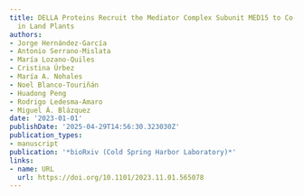 ```yaml
---
title: DELLA Proteins Recruit the Mediator Complex Subunit MED15 to Co-activate Transcription
  in Land Plants
authors:
- Jorge Hernández‐García
- Antonio Serrano-Mislata
- María Lozano-Quiles
- Cristina Úrbez
- María A. Nohales
- Noel Blanco‐Touriñán
- Huadong Peng
- Rodrigo Ledesma‐Amaro
- Miguel Á. Blázquez
date: '2023-01-01'
publishDate: '2025-04-29T14:56:30.323030Z'
publication_types:
- manuscript
publication: '*bioRxiv (Cold Spring Harbor Laboratory)*'
links:
- name: URL
  url: https://doi.org/10.1101/2023.11.01.565078
---
```

